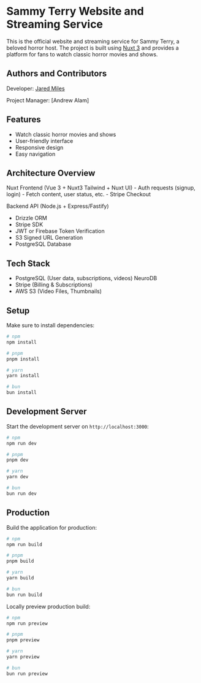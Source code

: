 # Sammy Terry Website and Streaming Service

This is the official website and streaming service for Sammy Terry, a beloved horror host. The project is built using [Nuxt 3](https://nuxt.com) and provides a platform for fans to watch classic horror movies and shows.

## Authors and Contributors

Developer: [Jared Miles](https://github.com/supermilesbros)

Project Manager: [Andrew Alam]

## Features

- Watch classic horror movies and shows
- User-friendly interface
- Responsive design
- Easy navigation

## Architecture Overview

Nuxt Frontend (Vue 3 + Nuxt3 Tailwind + Nuxt UI) - Auth requests (signup, login) - Fetch content, user status, etc. - Stripe Checkout

Backend API (Node.js + Express/Fastify)

- Drizzle ORM
- Stripe SDK
- JWT or Firebase Token Verification
- S3 Signed URL Generation
- PostgreSQL Database

## Tech Stack

- PostgreSQL (User data, subscriptions, videos) NeuroDB
- Stripe (Billing & Subscriptions)
- AWS S3 (Video Files, Thumbnails)

## Setup

Make sure to install dependencies:

```bash
# npm
npm install

# pnpm
pnpm install

# yarn
yarn install

# bun
bun install
```

## Development Server

Start the development server on `http://localhost:3000`:

```bash
# npm
npm run dev

# pnpm
pnpm dev

# yarn
yarn dev

# bun
bun run dev
```

## Production

Build the application for production:

```bash
# npm
npm run build

# pnpm
pnpm build

# yarn
yarn build

# bun
bun run build
```

Locally preview production build:

```bash
# npm
npm run preview

# pnpm
pnpm preview

# yarn
yarn preview

# bun
bun run preview
```

